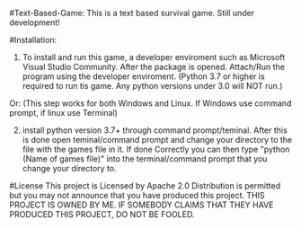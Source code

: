 #Text-Based-Game:
This is a text based survival game. Still under development!

#Installation:

1. To install and run this game, a developer enviroment such as Microsoft Visual Studio Community. After the package is opened. Attach/Run the program using the developer enviroment. (Python 3.7 or higher is required to run tis game. Any python versions under 3.0 will NOT run.)

Or: (This step works for both Windows and Linux. If Windows use command prompt, if linux use Terminal)

2. install python version 3.7+ through command prompt/teminal. After this is done open teminal/command prompt and change your directory to the file with the games file in it. If done Correctly you can then type "python (Name of games file)" into the terminal/command prompt that you change your directory to.


#License
This project is Licensed by Apache 2.0
Distribution is permitted but you may not announce that you have produced this project.
THIS PROJECT IS OWNED BY ME. IF SOMEBODY CLAIMS THAT THEY HAVE PRODUCED THIS PROJECT, DO NOT BE FOOLED.
